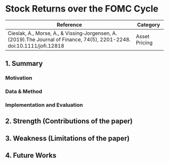 # Stock Returns over the FOMC Cycle

Reference    | Category
------------ | -------------
Cieslak, A., Morse, A., &amp; Vissing‐Jorgensen, A. (2019).The Journal of Finance, 74(5), 2201-2248. doi:10.1111/jofi.12818 | Asset Pricing


## 1. Summary

### Motivation

### Data & Method

### Implementation and Evaluation

## 2. Strength (Contributions of the paper)

## 3. Weakness (Limitations of the paper)

## 4. Future Works

